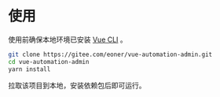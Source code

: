 # 使用

使用前确保本地环境已安装 [Vue CLI](https://cli.vuejs.org/zh/) 。

```bash
git clone https://gitee.com/eoner/vue-automation-admin.git
cd vue-automation-admin
yarn install
```

拉取该项目到本地，安装依赖包后即可运行。